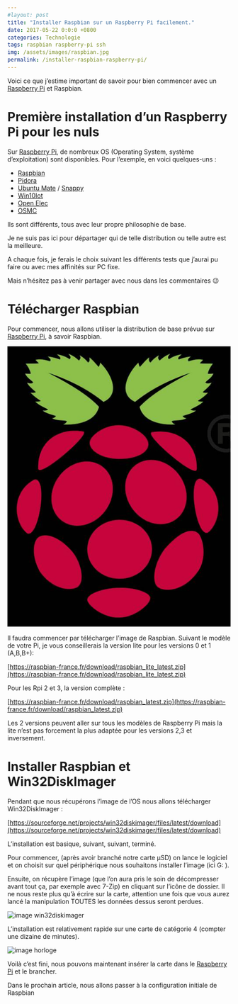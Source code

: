 ```yaml
---
#layout: post
title: "Installer Raspbian sur un Raspberry Pi facilement."
date: 2017-05-22 0:0:0 +0800
categories: Technologie
tags: raspbian raspberry-pi ssh
img: /assets/images/raspbian.jpg
permalink: /installer-raspbian-raspberry-pi/
---
```


Voici ce que j’estime important de savoir pour bien commencer avec un [Raspberry Pi](https://amzn.to/2UiOumy) et Raspbian.

# Première installation d’un Raspberry Pi pour les nuls

Sur [Raspberry Pi](https://amzn.to/2UiOumy), de nombreux OS (Operating System, système d’exploitation) sont disponibles.
Pour l’exemple, en voici quelques-uns :

* [Raspbian](https://www.raspbian.org/)
* [Pidora](http://pidora.ca/)
* [Ubuntu Mate](https://ubuntu-mate.org/raspberry-pi/) / [Snappy](https://developer.ubuntu.com/core/get-started#snappy-raspi2)
* [Win10Iot](https://developer.microsoft.com/fr-fr/windows/iot/Downloads.htm)
* [Open Elec](http://openelec.tv/)
* [OSMC](https://osmc.tv/)

Ils sont différents, tous avec leur propre philosophie de base.

Je ne suis pas ici pour départager qui de telle distribution ou telle autre est la meilleure.

A chaque fois, je ferais le choix suivant les différents tests que j’aurai pu faire ou avec mes affinités sur PC fixe.

Mais n’hésitez pas à venir partager avec nous dans les commentaires 😉

# Télécharger Raspbian

Pour commencer, nous allons utiliser la distribution de base prévue sur [Raspberry Pi](https://amzn.to/2UiOumy), à savoir Raspbian.

![image raspbian](/assets/images/raspbian.jpg)

Il faudra commencer par télécharger l’image de Raspbian.
Suivant le modèle de votre Pi, je vous conseillerais la version lite pour les versions 0 et 1 (A,B,B+):

[https://raspbian-france.fr/download/raspbian_lite_latest.zip](https://raspbian-france.fr/download/raspbian_lite_latest.zip)

Pour les Rpi 2 et 3, la version complète :

[https://raspbian-france.fr/download/raspbian_latest.zip](https://raspbian-france.fr/download/raspbian_latest.zip)

Les 2 versions peuvent aller sur tous les modèles de Raspberry Pi mais la lite n’est pas forcement la plus adaptée pour les versions 2,3 et inversement.

# Installer Raspbian et Win32DiskImager

Pendant que nous récupérons l’image de l’OS nous allons télécharger Win32DiskImager :

[https://sourceforge.net/projects/win32diskimager/files/latest/download](https://sourceforge.net/projects/win32diskimager/files/latest/download)

L’installation est basique, suivant, suivant, terminé.

Pour commencer, (après avoir branché notre carte µSD) on lance le logiciel et on choisit sur quel périphérique nous souhaitons installer l’image (ici G: ).

Ensuite, on récupère l’image (que l’on aura pris le soin de décompresser avant tout ça, par exemple avec 7-Zip) en cliquant sur l’icône de dossier. Il ne nous reste plus qu’à écrire sur la carte, attention une fois que vous aurez lancé la manipulation TOUTES les données dessus seront perdues.

![image win32diskimager](/assets/images/win32diskimager.jpg)

L’installation est relativement rapide sur une carte de catégorie 4 (compter une dizaine de minutes).

![image horloge](/assets/images/horloge.jpg)

Voilà c’est fini, nous pouvons maintenant insérer la carte dans le [Raspberry Pi](https://amzn.to/2UiOumy) et le brancher.

Dans le prochain article, nous allons passer à la configuration initiale de Raspbian
